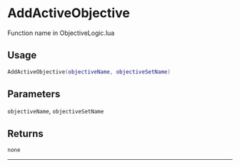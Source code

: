 # AddActiveObjective
Function name in ObjectiveLogic.lua
## Usage
```lua
AddActiveObjective(objectiveName, objectiveSetName)
```
## Parameters
`objectiveName`, `objectiveSetName`
## Returns
`none`

---